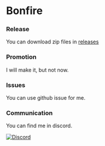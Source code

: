 # Bonfire

### Release

You can download zip files in [releases](https://github.com/bonfire-io/bonfire/releases)

### Promotion

I will make it, but not now.

### Issues

You can use github issue for me.

### Communication

You can find me in discord.

[![Discord](https://img.shields.io/badge/%3CBonfire%3E-%237289DA.svg?style=for-the-badge&logo=discord&logoColor=white)](https://discord.gg/gz8uyy3qsu)

